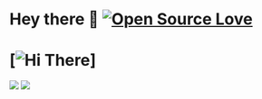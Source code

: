 # Hey there 👋 [![Open Source Love](https://badges.frapsoft.com/os/v1/open-source.svg?v=102)](https://github.com/drew-miller)

# [![Hi There](https://badges.frapsoft.com/os/v1/open-source.svg?v=102)]

[<img src="https://img.shields.io/badge/LinkedIn-0077B5?style=for-the-badge&logo=linkedin&logoColor=white"/>](https://linkedin.com/in/fiyazhasan) [<img src="https://img.shields.io/badge/Twitter-1DA1F2?style=for-the-badge&logo=twitter&logoColor=white"/>](https://twitter.com/fiyazbinhasan)

<!--
**Drew-Miller/Drew-Miller** is a ✨ _special_ ✨ repository because its `README.md` (this file) appears on your GitHub profile.

Here are some ideas to get you started:

- 🔭 I’m currently working on ...
- 🌱 I’m currently learning ...
- 👯 I’m looking to collaborate on ...
- 🤔 I’m looking for help with ...
- 💬 Ask me about ...
- 📫 How to reach me: ...
- 😄 Pronouns: ...
- ⚡ Fun fact: ...
-->
